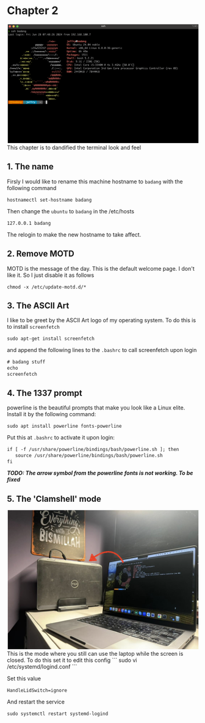 # Chapter 2
<div style="text-align: center;">
  <img src="/img/chap2-terminal.png" alt="Description of the image" width="500"/>
</div>
This chapter is to dandified the terminal look and feel

## 1. The name
Firsly I would like to rename this machine hostname to `badang` with the following command
```
hostnamectl set-hostname badang
```

Then change the `ubuntu` to `badang` in the /etc/hosts
```
127.0.0.1 badang
```

The relogin to make the new hostname to take affect.

## 2. Remove MOTD
MOTD is the message of the day. This is the default welcome page. I don't like it. So I just disable it as follows
```
chmod -x /etc/update-motd.d/*
```

## 3. The ASCII Art
I like to be greet by the ASCII Art logo of my operating system. To do this is to install `screenfetch`
```
sudo apt-get install screenfetch
```
and append the following lines to the `.bashrc` to call screenfetch upon login
```
# badang stuff
echo
screenfetch
```

## 4. The 1337 prompt 
powerline is the beautiful prompts that make you look like a Linux elite. Install it by the following command:
```
sudo apt install powerline fonts-powerline 
```

Put this at `.bashrc` to activate it upon login:
```
if [ -f /usr/share/powerline/bindings/bash/powerline.sh ]; then
   source /usr/share/powerline/bindings/bash/powerline.sh
fi
```
***TODO: The arrow symbol from the powerline fonts is not working. To be fixed***

## 5. The 'Clamshell' mode
<div style="text-align: center;">
  <img src="/img/chap2-clamshell.png" alt="Description of the image" width="500"/>
</div>
This is the mode where you still can use the laptop while the screen is closed. To do this set it to edit this config
```
sudo vi /etc/systemd/logind.conf
```

Set this value
```
HandleLidSwitch=ignore
```

And restart the service
```
sudo systemctl restart systemd-logind
```



